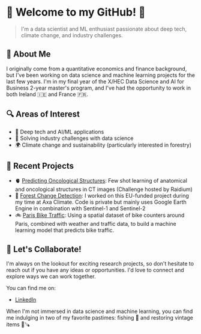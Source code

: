 # 🌟 Welcome to my GitHub! 👋

> I'm a data scientist and ML enthusiast passionate about deep tech, climate change, and industry challenges.

## 🧠 About Me

I originally come from a quantitative economics and finance background, but I've been working on data science and machine learning projects for the last few years. I'm in my final year of the X/HEC Data Science and AI for Business 2-year master's program, and I've had the opportunity to work in both Ireland 🇮🇪 and France 🇫🇷.

## 🔍 Areas of Interest

- 🤖 Deep tech and AI/ML applications
- 💼 Solving industry challenges with data science
- 🌍 Climate change and sustainability (particularly interested in forestry)

## 🚀 Recent Projects

- 🫀 [Predicting Oncological Structures](https://challengedata.ens.fr/challenges/150): Few shot learning of anatomical and oncological structures in CT images (Challenge hosted by Raidium) 
- 🌳 [Forest Change Detection](https://swiftt.eu/): I worked on this EU-funded project during my time at Axa Climate. Code is private but mainly uses Google Earth Engine in combination with Sentinel-1 and Sentinel-2
- 🚲 [Paris Bike Traffic](https://github.com/cathal-brady/Paris_Bike_Traffic_Prediction): Using a spatial dataset of bike counters around Paris, combined with weather and traffic data, to build a machine learning model that predicts bike traffic.

## 🤝 Let's Collaborate!

I'm always on the lookout for exciting research projects, so don't hesitate to reach out if you have any ideas or opportunities. I'd love to connect and explore ways we can work together.

You can find me on:
- [LinkedIn](https://www.linkedin.com/in/cathal-brady-483178165/)

When I'm not immersed in data science and machine learning, you can find me indulging in two of my favorite pastimes: fishing 🎣 and restoring vintage items 🔧🪚
